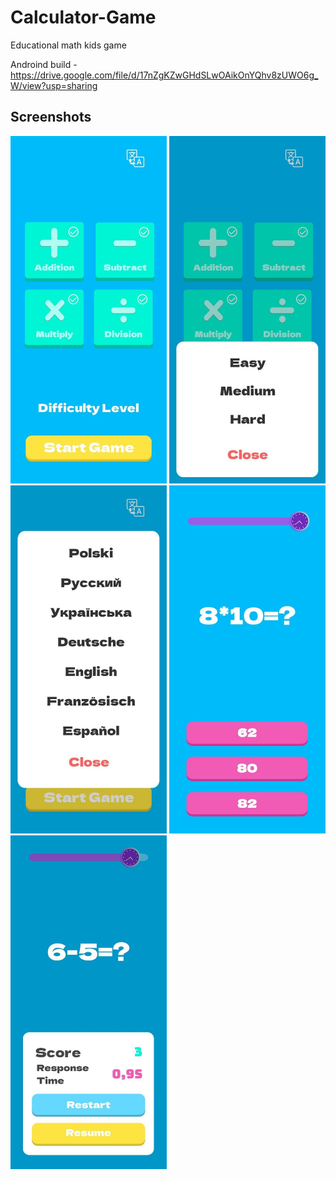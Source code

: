# Calculator-Game

Educational math kids game

Androind build - https://drive.google.com/file/d/17nZgKZwGHdSLwOAikOnYQhv8zUWO6g_W/view?usp=sharing

## Screenshots

<img src="https://raw.githubusercontent.com/grinkostas/Calculator-Game/master/Screenshots/1.jpg" width="250"/>
<img src="https://raw.githubusercontent.com/grinkostas/Calculator-Game/master/Screenshots/2.jpg" width="250"/>
<img src="https://raw.githubusercontent.com/grinkostas/Calculator-Game/master/Screenshots/3.jpg" width="250"/>
<img src="https://raw.githubusercontent.com/grinkostas/Calculator-Game/master/Screenshots/4.jpg" width="250"/>
<img src="https://raw.githubusercontent.com/grinkostas/Calculator-Game/master/Screenshots/5.jpg" width="250"/>
